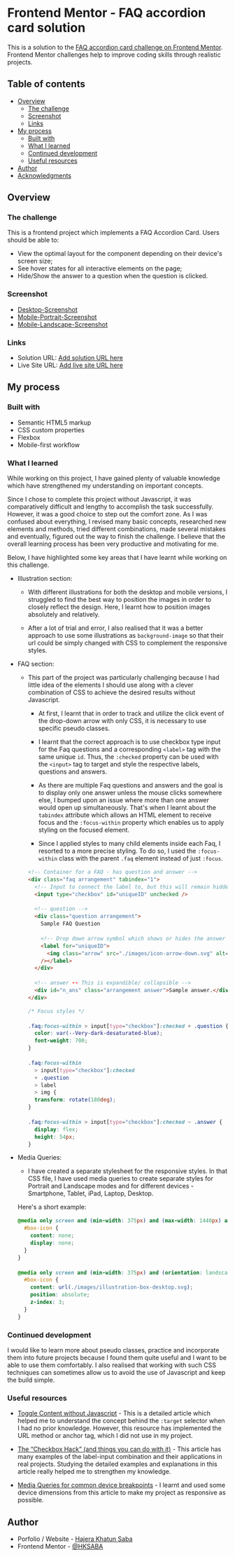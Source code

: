 # Frontend Mentor - FAQ accordion card solution

This is a solution to the [FAQ accordion card challenge on Frontend Mentor](https://www.frontendmentor.io/challenges/faq-accordion-card-XlyjD0Oam). Frontend Mentor challenges help to improve coding skills through realistic projects.

## Table of contents

- [Overview](#overview)
  - [The challenge](#the-challenge)
  - [Screenshot](#screenshot)
  - [Links](#links)
- [My process](#my-process)
  - [Built with](#built-with)
  - [What I learned](#what-i-learned)
  - [Continued development](#continued-development)
  - [Useful resources](#useful-resources)
- [Author](#author)
- [Acknowledgments](#acknowledgments)

## Overview

### The challenge

This is a frontend project which implements a FAQ Accordion Card. Users should be able to:

- View the optimal layout for the component depending on their device's screen size;
- See hover states for all interactive elements on the page;
- Hide/Show the answer to a question when the question is clicked.

### Screenshot

- [Desktop-Screenshot](./screenshots/Desktop-Screenshot.png)
- [Mobile-Portrait-Screenshot](./screenshots/Mobile-Portrait-Screenshot.png)
- [Mobile-Landscape-Screenshot](./screenshots/Mobile-Landscape-Screenshot.png)

### Links

- Solution URL: [Add solution URL here](https://your-solution-url.com)
- Live Site URL: [Add live site URL here](https://your-live-site-url.com)

## My process

### Built with

- Semantic HTML5 markup
- CSS custom properties
- Flexbox
- Mobile-first workflow

### What I learned

While working on this project, I have gained plenty of valuable knowledge which have strengthened my understanding on important concepts.

Since I chose to complete this project without Javascript, it was comparatively difficult and lengthy to accomplish the task successfully. However, it was a good choice to step out the comfort zone. As I was confused about everything, I revised many basic concepts, researched new elements and methods, tried different combinations, made several mistakes and eventually, figured out the way to finish the challenge. I believe that the overall learning process has been very productive and motivating for me.

Below, I have highlighted some key areas that I have learnt while working on this challenge.

- Illustration section:

  - With different illustrations for both the desktop and mobile versions, I struggled to find the best way to position the images in order to closely reflect the design. Here, I learnt how to position images absolutely and relatively.

  - After a lot of trial and error, I also realised that it was a better approach to use some illustrations as `background-image` so that their url could be simply changed with CSS to complement the responsive styles.

- FAQ section:

  - This part of the project was particularly challenging because I had little idea of the elements I should use along with a clever combination of CSS to achieve the desired results without Javascript.

    - At first, I learnt that in order to track and utilize the click event of the drop-down arrow with only CSS, it is necessary to use specific pseudo classes.

    - I learnt that the correct approach is to use checkbox type input for the Faq questions and a corresponding `<label>` tag with the same unique `id`. Thus, the `:checked` property can be used with the `<input>` tag to target and style the respective labels, questions and answers.

    - As there are multiple Faq questions and answers and the goal is to display only one answer unless the mouse clicks somewhere else, I bumped upon an issue where more than one answer would open up simultaneously. That's when I learnt about the `tabindex` attribute which allows an HTML element to receive focus and the `:focus-within` property which enables us to apply styling on the focused element.

    - Since I applied styles to many child elements inside each Faq, I resorted to a more precise styling. To do so, I used the `:focus-within` class with the parent `.faq` element instead of just `:focus`.

    ```html
    <!-- Container for a FAQ - has question and answer -->
    <div class="faq arrangement" tabindex="1">
      <!-- Input to connect the label to, but this will remain hidden -->
      <input type="checkbox" id="uniqueID" unchecked />

      <!-- question -->
      <div class="question arrangement">
        Sample FAQ Question

        <!-- Drop down arrow symbol which shows or hides the answer on click -->
        <label for="uniqueID">
          <img class="arrow" src="./images/icon-arrow-down.svg" alt=""
        /></label>
      </div>

      <!-- answer -- This is expandible/ collapsible -->
      <div id="n_ans" class="arrangement answer">Sample answer.</div>
    </div>
    ```

    ```css
    /* Focus styles */

    .faq:focus-within > input[type="checkbox"]:checked + .question {
      color: var(--Very-dark-desaturated-blue);
      font-weight: 700;
    }

    .faq:focus-within
      > input[type="checkbox"]:checked
      + .question
      > label
      > img {
      transform: rotate(180deg);
    }

    .faq:focus-within > input[type="checkbox"]:checked ~ .answer {
      display: flex;
      height: 54px;
    }
    ```

- Media Queries:

  - I have created a separate stylesheet for the responsive styles. In that CSS file, I have used media queries to create separate styles for Portrait and Landscape modes and for different devices - Smartphone, Tablet, iPad, Laptop, Desktop.

  Here's a short example:

  ```css
  @media only screen and (min-width: 375px) and (max-width: 1440px) and (orientation: portrait) {
    #box-icon {
      content: none;
      display: none;
    }
  }

  @media only screen and (min-width: 375px) and (orientation: landscape) {
    #box-icon {
      content: url(./images/illustration-box-desktop.svg);
      position: absolute;
      z-index: 3;
    }
  }
  ```

### Continued development

I would like to learn more about pseudo classes, practice and incorporate them into future projects because I found them quite useful and I want to be able to use them comfortably. I also realised that working with such CSS techniques can sometimes allow us to avoid the use of Javascript and keep the build simple.

### Useful resources

- [Toggle Content without Javascript](https://enmascript.com/articles/2019/09/26/toggle-content-on-click-without-javascript) - This is a detailed article which helped me to understand the concept behind the `:target` selector when I had no prior knowledge. However, this resource has implemented the URL method or anchor tag, which I did not use in my project.

- [The “Checkbox Hack” (and things you can do with it)](https://css-tricks.com/the-checkbox-hack/) - This article has many examples of the label-input combination and their applications in real projects. Studying the detailed examples and explanations in this article really helped me to strengthen my knowledge.

- [Media Queries for common device breakpoints](https://ui.dev/rwd/develop/browser-feature-support/media-queries-for-common-device-breakpoints) - I learnt and used some device dimensions from this article to make my project as responsive as possible.

## Author

- Porfolio / Website - [Hajera Khatun Saba](https://hksaba-portfolio.netlify.app/)
- Frontend Mentor - [@HKSABA](https://www.frontendmentor.io/profile/HKSABA)
